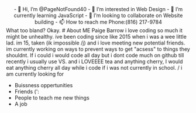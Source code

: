 <center> - 👋 Hi, I’m @PageNotFound40
- 👀 I’m interested in Web Design 
- 🌱 I’m currently learning JavaScript
- 💞️ I’m looking to collaborate on Website building
- 📫 How to reach me Phone:(816) 217-9784
</center>
<!---
PageNotFound40/PageNotFound40 is a ✨ special ✨ repository because its `README.md` (this file) appears on your GitHub profile.
You can click the Preview link to take a look at your changes.
--->
What too bland? Okay.
# About ME Paige Barrow
i love coding so much it might be unhealthy. ive been coding since like 2015 when i was a wee little lad. im 15, taken (ik impossible /j) and i love meeting new potential friends. im currently working on ways to prevent ways to get "acsess" to things they shouldnt. If i could i would code all day but i dont code much on github till recently i usually use VS. and i LOVEEEE tea and anything cherry, I would eat anything cherry all day while i code if i was not currently in school. 
/ i am currently looking for

- Buissness oppertunities 
- Friends (':
- People to teach me new things
- A job
